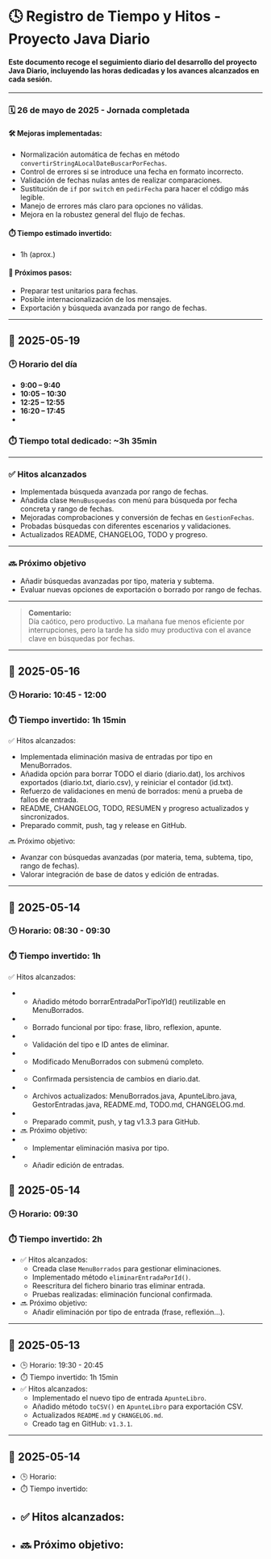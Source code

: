 # 🕓 Registro de Tiempo y Hitos - Proyecto Java Diario

#### Este documento recoge el seguimiento diario del desarrollo del proyecto **Java Diario**, incluyendo las horas dedicadas y los avances alcanzados en cada sesión.

---
### 🗓️ 26 de mayo de 2025 - Jornada completada

#### 🛠️ Mejoras implementadas:
- Normalización automática de fechas en método `convertirStringALocalDateBuscarPorFechas`.
- Control de errores si se introduce una fecha en formato incorrecto.
- Validación de fechas nulas antes de realizar comparaciones.
- Sustitución de `if` por `switch` en `pedirFecha` para hacer el código más legible.
- Manejo de errores más claro para opciones no válidas.
- Mejora en la robustez general del flujo de fechas.

#### ⏱️ Tiempo estimado invertido:
- 1h (aprox.)

#### 🧩 Próximos pasos:
- Preparar test unitarios para fechas.
- Posible internacionalización de los mensajes.
- Exportación y búsqueda avanzada por rango de fechas.

---
## 📅 2025-05-19

### 🕑 Horario del día
- **9:00 – 9:40**
- **10:05 – 10:30**
- **12:25 – 12:55**
- **16:20 – 17:45**
- 
### ⏱️ Tiempo total dedicado: **~3h 35min**

---

### ✅ Hitos alcanzados

- Implementada búsqueda avanzada por rango de fechas.
- Añadida clase `MenuBusquedas` con menú para búsqueda por fecha concreta y rango de fechas.
- Mejoradas comprobaciones y conversión de fechas en `GestionFechas`.
- Probadas búsquedas con diferentes escenarios y validaciones.
- Actualizados README, CHANGELOG, TODO y progreso.

---

### 🔜 Próximo objetivo

- Añadir búsquedas avanzadas por tipo, materia y subtema.
- Evaluar nuevas opciones de exportación o borrado por rango de fechas.

---

> **Comentario:**  
> Día caótico, pero productivo. La mañana fue menos eficiente por interrupciones, pero la tarde ha sido muy productiva con el avance clave en búsquedas por fechas.



--- 
## 📅 2025-05-16

### 🕒 Horario: 10:45 - 12:00

### ⏱️ Tiempo invertido: 1h 15min

✅ Hitos alcanzados:
- Implementada eliminación masiva de entradas por tipo en MenuBorrados.
- Añadida opción para borrar TODO el diario (diario.dat), los archivos exportados (diario.txt, diario.csv), y reiniciar el contador (id.txt).
- Refuerzo de validaciones en menú de borrados: menú a prueba de fallos de entrada.
- README, CHANGELOG, TODO, RESUMEN y progreso actualizados y sincronizados.
- Preparado commit, push, tag y release en GitHub.

🔜 Próximo objetivo:
- Avanzar con búsquedas avanzadas (por materia, tema, subtema, tipo, rango de fechas).
- Valorar integración de base de datos y edición de entradas.

---
## 📅 2025-05-14

### 🕒 Horario: 08:30 - 09:30

### ⏱️ Tiempo invertido: 1h

✅ Hitos alcanzados:
- - Añadido método borrarEntradaPorTipoYId() reutilizable en MenuBorrados.
- - Borrado funcional por tipo: frase, libro, reflexion, apunte.
- - Validación del tipo e ID antes de eliminar.
- - Modificado MenuBorrados con submenú completo.
- - Confirmada persistencia de cambios en diario.dat.
- - Archivos actualizados: MenuBorrados.java, ApunteLibro.java, GestorEntradas.java, README.md, TODO.md, CHANGELOG.md.
- - Preparado commit, push, y tag v1.3.3 para GitHub.
- 🔜 Próximo objetivo:
- - Implementar eliminación masiva por tipo.
- - Añadir edición de entradas.

## 📅 2025-05-14

### 🕒 Horario: 09:30
### ⏱️ Tiempo invertido: 2h
- ✅ Hitos alcanzados:
  - Creada clase `MenuBorrados` para gestionar eliminaciones.
  - Implementado método `eliminarEntradaPorId()`.
  - Reescritura del fichero binario tras eliminar entrada.
  - Pruebas realizadas: eliminación funcional confirmada.
- 🔜 Próximo objetivo:
  - Añadir eliminación por tipo de entrada (frase, reflexión...).
---

## 📅 2025-05-13

- 🕒 Horario: 19:30 - 20:45  
- ⏱️ Tiempo invertido: 1h 15min  
- ✅ Hitos alcanzados:
  - Implementado el nuevo tipo de entrada `ApunteLibro`.
  - Añadido método `toCSV()` en `ApunteLibro` para exportación CSV.
  - Actualizados `README.md` y `CHANGELOG.md`.
  - Creado tag en GitHub: `v1.3.1`.

---

## 📅 2025-05-14

- 🕒 Horario: 
- ⏱️ Tiempo invertido: 
- ✅ Hitos alcanzados:
  - 
- 🔜 Próximo objetivo:
  - 
